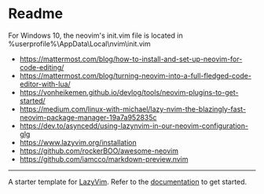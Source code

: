 # Readme

For Windows 10, the neovim's init.vim file is located in %userprofile%\AppData\Local\nvim\init.vim

- <https://mattermost.com/blog/how-to-install-and-set-up-neovim-for-code-editing/>
- <https://mattermost.com/blog/turning-neovim-into-a-full-fledged-code-editor-with-lua/>
- <https://vonheikemen.github.io/devlog/tools/neovim-plugins-to-get-started/>
- <https://medium.com/linux-with-michael/lazy-nvim-the-blazingly-fast-neovim-package-manager-19a7a952835c>
- <https://dev.to/asyncedd/using-lazynvim-in-our-neovim-configuration-glg>
- <https://www.lazyvim.org/installation>
- <https://github.com/rockerBOO/awesome-neovim>
- <https://github.com/iamcco/markdown-preview.nvim>

---

A starter template for [LazyVim](https://github.com/LazyVim/LazyVim).
Refer to the [documentation](https://lazyvim.github.io/installation) to get started.
